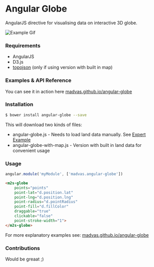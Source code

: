 # Angular Globe
AngularJS directive for visualising data on interactive 3D globe.

![Example Gif](http://madvas.github.io/angular-globe/pages/core/resources/angular-globe.gif)

### Requirements
  - AngularJS
  - D3.js
  - [topojson] (only if using version with built in map)

### Examples & API Reference
You can see it in action here [madvas.github.io/angular-globe]

### Installation
```sh
$ bower install angular-globe --save
```
This will download two kinds of files: 
* angular-globe.js - Needs to load land data manually. See [Expert Example]
* angular-globe-with-map.js - Version with built in land data for convenient usage

### Usage
```javascript
angular.module('myModule', ['madvas.angular-globe'])
```

```html
<m2s-globe
    points="points"
    point-lat="d.position.lat"
    point-lng="d.position.lng"
    point-radius="d.pointRadius"
    point-fill="d.fillColor"
    draggable="true"
    clickable="false"
    point-stroke-width="1">
</m2s-globe>
```
For more explanatory examples see: [madvas.github.io/angular-globe]

### Contributions
Would be greaat ;)

[Expert Example]: http://madvas.github.io/angular-globe/#/expert
[topojson]: https://github.com/mbostock/topojson
[madvas.github.io/angular-globe]: http://madvas.github.io/angular-globe

